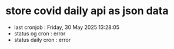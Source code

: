 # store covid daily api as json data

- last cronjob : Friday, 30 May 2025 13:28:05
- status og cron : error
- status daily cron : error
      
      